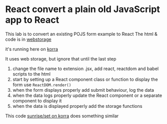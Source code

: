 # React convert a plain old JavaScript app to React 
This lab is to convert an existing POJS form example to React 
The html & code is in [webstorage](webstorage)

it's running here on [korra](https://korra.dawsoncollege.qc.ca/~tricia/js/webstorage/02-demo-input-JSON-webstore-localStorage/JSON.html)

It uses web storage, but ignore that  until the last step

1. change the file name to extension .jsx, add react, reactdom and babel scripts to the html 
1. start by setting up a React component class or function to display the form use  `ReactDOM.render()`
1. when the form displays properly add submit behaviour, log the data 
1. when the data logs properly update the React component or a separate component to display it 
1. when the data is displayed properly add the storage functions

This code [sunrise/set on korra](https://korra.dawsoncollege.qc.ca/~tricia/js/13-react-plus/03-form-react-sunrise-use-state/)  does something similar
